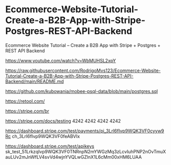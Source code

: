 # Ecommerce-Website-Tutorial-Create-a-B2B-App-with-Stripe-Postgres-REST-API-Backend

Ecommerce Website Tutorial – Create a B2B App with Stripe + Postgres + REST API Backend

https://www.youtube.com/watch?v=WbMUHSL2xpY

https://raw.githubusercontent.com/RodrigoMvs123/Ecommerce-Website-Tutorial-Create-a-B2B-App-with-Stripe-Postgres-REST-API-Backend/main/README.md


https://github.com/kubowania/mobee-psql-data/blob/main/postgres.sql



https://retool.com/

https://stripe.com/br

https://stripe.com/docs/testing
4242 4242 4242 4242

https://dashboard.stripe.com/test/payments/pi_3Lrl6fIvp9WQK3VF0cyyw9Rc
ch_3Lrl6fIvp9WQK3VF0feABVIx

https://dashboard.stripe.com/test/apikeys
sk_test_51LrkzqIvp9WQK3VF0TNRnpN2mYWGzMq3zLcvIuhPNP2nOvTmuXauLUv2mJnWfLV4svVd4wjnYVQLwGZlnX1L6cMm00xHM6LUAA



